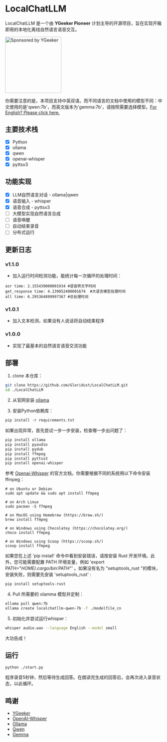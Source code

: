 # LocalChatLLM

LocalChatLLM 是一个由 **YGeeker Pioneer** 计划主导的开源项目，旨在实现开箱即用的本地化离线自然语言语音交互。

<a href="https://www.ygeeker.com">
  <img width="180" alt="Sponsored by YGeeker" src="https://www.ygeeker.com/badge/sponsor.png">
</a >

你需要注意的是，本项目支持中英双语。而不同语言的文档中使用的模型不同：中文使用的是'qwen:7b'，而英文版本为'gemma:7b'，请按照需要选择模型。[For English? Please click here.](./README_EN.md)

## 主要技术栈

- [x] Python  
- [x] ollama  
- [x] qwen
- [x] openai-whisper  
- [x] pyttsx3  

## 功能实现

- [x] LLM自然语言对话 - ollama|qwen  
- [x] 语音输入 - whisper  
- [x] 语音合成 - pyttsx3
- [ ] 大模型实现自然语言合成
- [ ] 语音唤醒
- [ ] 自动结束录音
- [ ] 分布式运行

## 更新日志

### v1.1.0

- 加入运行时间检测功能，能统计每一次循环的处理时间：

```
asr time: 2.155439000001934 #语音转文字时间
get_response time: 4.139052400001674  #大语言模型处理时间
all time: 6.295364899997367 #总处理时间
```

### v1.0.1

- 加入文本检测，如果没有人说话将自动结束程序

### v1.0.0

- 实现了最基本的自然语言语音交流功能

## 部署

1. clone 本仓库：

```bash
git clone https://github.com/Gloridust/LocalChatLLM.git
cd ./LocalChatLLM
```

2. 从官网安装 [ollama](https://ollama.com/download)

3. 安装Python依赖库：

```python
pip install -r requirements.txt
```

如果出现异常，首先尝试一步一步安装，检查哪一步出问题了：

```python
pip install ollama
pip install pyaudio
pip install pydub
pip install ffmpeg
pip install pyttsx3
pip install openai-whisper
```

参考 [Openai-Whisper](https://github.com/openai/whisper?tab=readme-ov-file#setup) 的官方文档，你需要根据不同的系统用以下命令安装ffmpeg：

```shell
# on Ubuntu or Debian
sudo apt update && sudo apt install ffmpeg

# on Arch Linux
sudo pacman -S ffmpeg

# on MacOS using Homebrew (https://brew.sh/)
brew install ffmpeg

# on Windows using Chocolatey (https://chocolatey.org/)
choco install ffmpeg

# on Windows using Scoop (https://scoop.sh/)
scoop install ffmpeg
```

如果您在上述 'pip install' 命令中看到安装错误，请按安装 Rust 开发环境。此外，您可能需要配置 PATH 环境变量，例如 'export PATH="$HOME/.cargo/bin:$PATH"' 。如果没有名为 "setuptools_rust "的模块，安装失败，则需要先安装 'setuptools_rust' :

```bash
pip install setuptools-rust
```

4. Pull 所需要的 olamma 模型并定制：

```bash
ollama pull qwen:7b
ollama create localchatllm-qwen-7b -f ./modelfile_cn
```

5. 初始化并尝试运行whisper：

```bash
whisper audio.wav --language English --model small
```

大功告成！

## 运行

```bash
python ./start.py
```

程序录音5秒钟，然后等待生成回答。在朗读完生成的回答后，会再次进入录音状态，以此循环。

## 鸣谢

- [YGeeker](https://github.com/ygeeker)
- [OpenAI-Whisper](https://github.com/openai/whisper)
- [Ollama](https://github.com/ollama/ollama-python)
- [Qwen](https://huggingface.co/Qwen)
- [Gemma](https://huggingface.co/Qwen)
